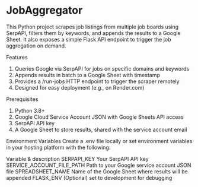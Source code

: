 # JobAggregator
This Python project scrapes job listings from multiple job boards using SerpAPI, filters them by keywords, and appends the results to a Google Sheet. It also exposes a simple Flask API endpoint to trigger the job aggregation on demand.

Features
1. Queries Google via SerpAPI for jobs on specific domains and keywords
2. Appends results in batch to a Google Sheet with timestamp
3. Provides a /run-jobs HTTP endpoint to trigger the scraper remotely
4. Designed for easy deployment (e.g., on Render.com)

Prerequisites
1. Python 3.8+
2. Google Cloud Service Account JSON with Google Sheets API access
3. SerpAPI API key
4. A Google Sheet to store results, shared with the service account email

Environment Variables
Create a .env file locally or set environment variables in your hosting platform with the following:

Variable & description 
SERPAPI_KEY	                Your SerpAPI API key
SERVICE_ACCOUNT_FILE_PATH	  Path to your Google service account JSON file
SPREADSHEET_NAME	          Name of the Google Sheet where results will be appended
FLASK_ENV	(Optional)        set to development for debugging
